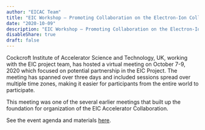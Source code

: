 ```yaml
---
author: "EICAC Team"
title: "EIC Workshop – Promoting Collaboration on the Electron-Ion Collider"
date: "2020-10-09"
description: "EIC Workshop – Promoting Collaboration on the Electron-Ion Collider"
disableShare: true
draft: false
---
```


Cockcroft Institute of Accelerator Science and Technology, UK, working with the EIC project team, has hosted a virtual meeting on October 7-9, 2020 which focused on potential partnership in the EIC Project. The meeting has spanned over three days and included sessions spread over multiple time zones, making it easier for participants from the entire world to participate. 

This meeting was one of the several earlier meetings that built up the foundation for organization of the EIC Accelerator Collaboration. 

See the event agenda and materials [here](https://indico.global/event/5604/).
